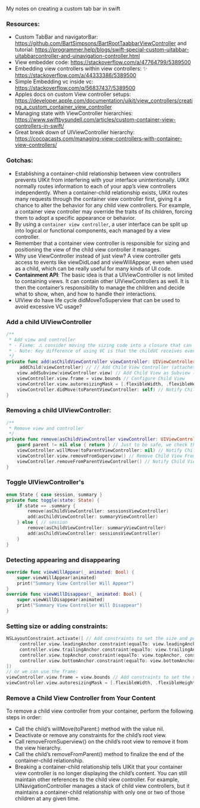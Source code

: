 My notes on creating a custom tab bar in swift<!--more-->

### Resources:
- Custom TabBar and navigatorBar: https://github.com/BartSimpsons/BartRootTaabbarViewController and tutorial: https://programmer.help/blogs/swift-special-custom-uitabbar-uitabbarcontroller-and-uinavigation-controller.html
- View embedder code: https://stackoverflow.com/a/47764799/5389500
- Embedding view controllers within view controllers: ✨ https://stackoverflow.com/a/44333386/5389500
- Simple Embedding vc inside vc: https://stackoverflow.com/q/56837437/5389500
- Apples docs on custom View controller setups: https://developer.apple.com/documentation/uikit/view_controllers/creating_a_custom_container_view_controller
- Managing state with ViewController hierarchies: https://www.swiftbysundell.com/articles/custom-container-view-controllers-in-swift/
- Great break down of UIViewController hierarchy: https://cocoacasts.com/managing-view-controllers-with-container-view-controllers/

### Gotchas:
- Establishing a container-child relationship between view controllers prevents UIKit from interfering with your interface unintentionally. UIKit normally routes information to each of your app’s view controllers independently. When a container-child relationship exists, UIKit routes many requests through the container view controller first, giving it a chance to alter the behavior for any child view controllers. For example, a container view controller may override the traits of its children, forcing them to adopt a specific appearance or behavior.
- By using a `container view controller`, a user interface can be split up into logical or functional components, each managed by a view controller.
- Remember that a container view controller is responsible for sizing and positioning the view of the child view controller it manages.
- Why use ViewController instead of just view? A view controller gets access to events like viewDidLoad and viewWillAppear, even when used as a child, which can be really useful for many kinds of UI code.
- **Containment API**: The basic idea is that a UIViewController is not limited to containing views. It can contain other UIViewControllers as well. It is then the container’s responsibility to manage the children and decide what to show, when, and how to handle their interactions.
- UIView do have life cycle didMoveToSuperview that can be used to avoid excessive VC usage?

### Add a child UIViewController
```swift
/**
 * Add view and controller
 * - Fixme: ⚠️️ consider moving the sizing code into a closure that can support .frame or autolayout?
 * - Note: Key difference of using VC is that the childVC receives events about appearing and disssapearing
 */
private func add(asChildViewController viewController: UIViewController) {
	 addChild(viewController) // // Add Child View Controller (attaches events that notify child VC about appearing and dissapearing)
    view.addSubview(viewController.view) // Add Child View as Subview (Add the child’s root view to your container’s view hierarchy.)
    viewController.view.frame = view.bounds // Configure Child View
    viewController.view.autoresizingMask = [.flexibleWidth, .flexibleHeight]
    viewController.didMove(toParentViewController: self) // Notify Child View Controller (all the didMove(toParent:) method of the child view controller to notify it that the transition is complete.)
}
```
### Removing a child UIViewController:
```swift
/**
 * Remove view and controller
 */
private func remove(asChildViewController viewController: UIViewController) {
    guard parent != nil else { return } // Just to be safe, we check that this view controller, is actually added to a parent before removing it.
    viewController.willMove(toParentViewController: nil) // Notify Child View Controller
    viewController.view.removeFromSuperview() // Remove Child View From Superview
    viewController.removeFromParentViewController() // Notify Child View Controller
}
```

### Toggle UIViewController's
```swift
enum State { case session, summary }
private func toggle(state: State) {
    if state == .summary {
        remove(asChildViewController: sessionsViewController)
        add(asChildViewController: summaryViewController)
    } else { // session
        remove(asChildViewController: summaryViewController)
        add(asChildViewController: sessionsViewController)
    }
}
```

### Detecting appearing and disappearing
```swift
override func viewWillAppear(_ animated: Bool) {
    super.viewWillAppear(animated)
    print("Summary View Controller Will Appear")
}
override func viewWillDisappear(_ animated: Bool) {
    super.viewWillDisappear(animated)
    print("Summary View Controller Will Disappear")
}
```

### Setting size or adding constraints:
```swift
NSLayoutConstraint.activate([ // Add constraints to set the size and position of the child’s root view.
	 controller.view.leadingAnchor.constraint(equalTo: view.leadingAnchor, constant: 10),
	 controller.view.trailingAnchor.constraint(equalTo: view.trailingAnchor, constant: -10),
	 controller.view.topAnchor.constraint(equalTo: view.topAnchor, constant: 10),
	 controller.view.bottomAnchor.constraint(equalTo: view.bottomAnchor, constant: -10)
])
// or we can use the frame:
viewController.view.frame = view.bounds // Add constraints to set the size and position of the child’s root view.
viewController.view.autoresizingMask = [.flexibleWidth, .flexibleHeight] // // enable auto-sizing (for example, if the device is rotated)
```

### Remove a Child View Controller from Your Content
To remove a child view controller from your container, perform the following steps in order:
- Call the child’s willMove(toParent:) method with the value nil.
- Deactivate or remove any constraints for the child’s root view.
- Call removeFromSuperview() on the child’s root view to remove it from the view hierarchy.
- Call the child’s removeFromParent() method to finalize the end of the container-child relationship.
- Breaking a container-child relationship tells UIKit that your container view controller is no longer displaying the child’s content. You can still maintain other references to the child view controller. For example, UINavigationController manages a stack of child view controllers, but it maintains a container-child relationship with only one or two of those children at any given time.
